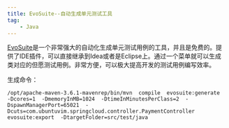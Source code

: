 ```yaml
---
title: EvoSuite--自动生成单元测试工具
tag:
	- Java
---
```


[EvoSuite](https://www.evosuite.org/)是一个非常强大的自动化生成单元测试用例的工具，并且是免费的。提供了IDE插件，可以直接继承到Idea或者是Eclipse上。通过一个菜单就可以生成类对应的但愿测试用例。非常方便，可以极大提高开发的测试用例编写效率。



生成命令：
```language
/opt/apache-maven-3.6.1-mavenrep/bin/mvn  compile  evosuite:generate  -Dcores=1  -DmemoryInMB=1024  -DtimeInMinutesPerClass=2  -DspawnManagerPort=65021  -Dcuts=com.ubuntuvim.springcloud.controller.PaymentController  evosuite:export  -DtargetFolder=src/test/java  

```